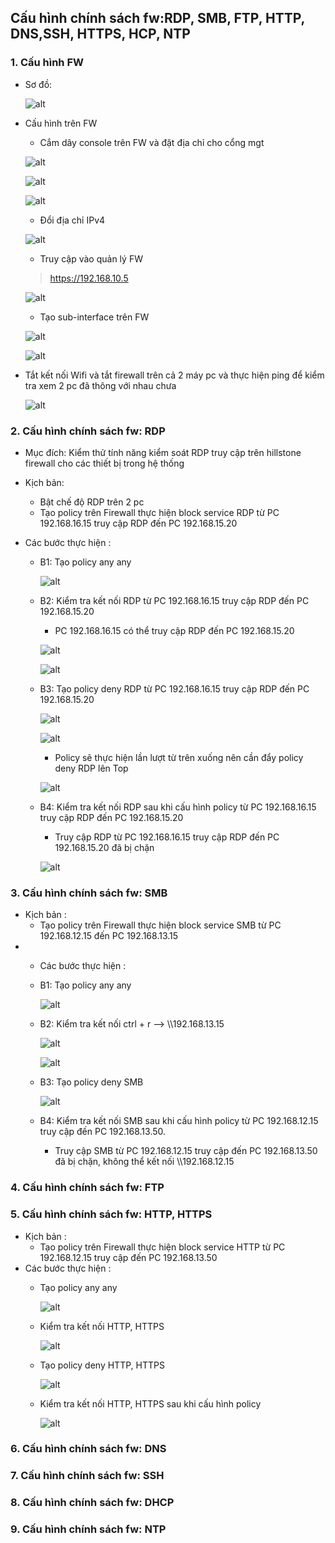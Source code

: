 ## Cấu hình chính sách fw:RDP, SMB, FTP, HTTP, DNS,SSH, HTTPS, HCP, NTP
### 1. Cấu hình FW
- Sơ đồ: 

  ![alt](image/sodo.png)

- Cấu hình trên FW
  - Cắm dây console trên FW và đặt địa chỉ cho cổng mgt
  
  ![alt](image/mgt.png)

  ![alt](image/mgt1.jpg)

  ![alt](image/mgt2.jpg)

  - Đổi địa chỉ IPv4
  
  ![alt](image/ipv4.jpg)

  - Truy cập vào quản lý FW
  > https://192.168.10.5

  ![alt](image/fw1.jpg)

  - Tạo sub-interface trên FW
  
  ![alt](image/si.jpg)

  ![alt](image/si1.jpg)

- Tắt kết nối Wifi và tắt firewall trên cả 2 máy pc và thực hiện ping để kiểm tra xem 2 pc đã thông với nhau chưa
  
  ![alt](image/ping.jpg)

### 2. Cấu hình chính sách fw: RDP
- Mục đích: Kiểm thử tính năng kiểm soát RDP truy cập trên hillstone firewall cho các thiết bị trong hệ thống

- Kịch bản:
  - Bật chế độ RDP trên 2 pc
  - Tạo policy trên Firewall thực hiện block service RDP từ PC 192.168.16.15 truy cập RDP đến PC 192.168.15.20
- Các bước thực hiện :
  - B1: Tạo policy any any
  
    ![alt](image/any-any.png)

  - B2: Kiểm tra kết nối RDP từ PC 192.168.16.15 truy cập RDP đến PC 192.168.15.20
    - PC 192.168.16.15 có thể truy cập RDP đến PC 192.168.15.20

    ![alt](image/rdp1.png)

    ![alt](image/rdp2.png)

  - B3: Tạo policy deny RDP từ PC 192.168.16.15 truy cập RDP đến PC 192.168.15.20
  
    ![alt](image/rdp3.png)

    ![alt](image/rdp4.png)

    - Policy sẽ thực hiện lần lượt từ trên xuống nên cần đẩy policy deny RDP lên Top
  
    ![alt](image/rdp5.png)

  - B4: Kiểm tra kết nối RDP sau khi cấu hình policy từ PC 192.168.16.15 truy cập RDP đến PC 192.168.15.20
    - Truy cập RDP từ PC 192.168.16.15 truy cập RDP đến PC 192.168.15.20 đã bị chặn
  
    ![alt](image/rdp6.png)



### 3. Cấu hình chính sách fw: SMB
- Kịch bản :
  - Tạo policy trên Firewall thực hiện block service SMB từ PC 192.168.12.15 đến PC 192.168.13.15
- - Các bước thực hiện :
  - B1: Tạo policy any any
  
    ![alt](image/any-any.png)

  - B2: Kiểm tra kết nối 
   ctrl + r --> \\\192.168.13.15
    
    ![alt](image/smb_rdp1.png)

    ![alt](image/smb_any.png)

  - B3: Tạo policy deny SMB 
  
    ![alt](image/smb_deny.png)

  - B4: Kiểm tra kết nối SMB sau khi cấu hình policy từ PC 192.168.12.15 truy cập đến PC 192.168.13.50. 
    - Truy cập SMB từ PC 192.168.12.15 truy cập đến PC 192.168.13.50 đã bị chặn, không thể kết nối \\\192.168.12.15

### 4. Cấu hình chính sách fw: FTP
### 5. Cấu hình chính sách fw: HTTP, HTTPS
- Kịch bản :
  - Tạo policy trên Firewall thực hiện block service HTTP từ PC 192.168.12.15 truy cập đến PC 192.168.13.50
- Các bước thực hiện :
  - Tạo policy any any
  
    ![alt](image/any-any.png)

  - Kiểm tra kết nối HTTP, HTTPS 
  
    ![alt](image/http.png)

  - Tạo policy deny HTTP, HTTPS 
  
    ![alt](image/http1.png)

  - Kiểm tra kết nối HTTP, HTTPS sau khi cấu hình policy 
  
    ![alt](image/http3.png)

### 6. Cấu hình chính sách fw: DNS
### 7. Cấu hình chính sách fw: SSH
### 8. Cấu hình chính sách fw: DHCP
### 9. Cấu hình chính sách fw: NTP
